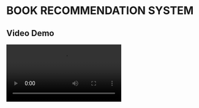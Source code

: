 # BOOK RECOMMENDATION SYSTEM
## Video Demo
![Demo Video](https://github.com/dharapatel2908/lumaa-spring-2025-ai-ml/blob/main/Recommendation%20system.mp4)